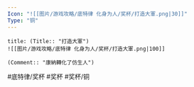 ```yaml
---
Icon: "![[图片/游戏攻略/底特律 化身为人/奖杯/打造大軍.png|30]]"
Type: "铜"
---
```

```ad-common-bronze-trophy
title: (Title:: "打造大軍")
![[图片/游戏攻略/底特律 化身为人/奖杯/打造大軍.png|100]]

(Comment:: "康納轉化了仿生人")
```

#底特律/奖杯 #奖杯 #奖杯/铜
